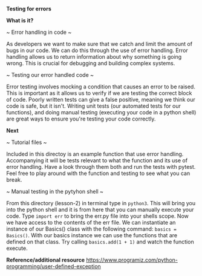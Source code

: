 **Testing for errors**

**What is it?**

~ Error handling in code ~

As developers we want to make sure that we catch and limit the amount of bugs in our code. We can do this through the use of error handling. Error handling allows us to return information about why something is going wrong. This is crucial for debugging and building complex systems.

~ Testing our error handled code ~

Error testing involves mocking a condition that causes an error to be raised. This is important as it allows us to verify if we are testing the correct block of code. Poorly written tests can give a false positive, meaning we think our code is safe, but it isn't. Writing unit tests (our automated tests for our functions), and doing manual testing (executing your code in a python shell) are great ways to ensure you're testing your code correctly.


**Next**

~ Tutorial files ~

Included in this directoy is an example function that use error handling. Accompanying it will be tests relevant to what the function and its use of error handling. Have a look through them both and run the tests with pytest. Feel free to play around with the function and testing to see what you can break.

~ Manual testing in the pytyhon shell ~

From this directory (lesson-2) in terminal type in `python3`. This will bring you into the python shell and it is from here that you can manually execute your code. Type `import err` to bring the err.py file into your shells scope. Now we have access to the contents of the err file. We can instantiate an instance of our Basics() class with the following command: `basics = Basics()`. With our basics instance we can use the functions that are defined on that class. Try calling `basics.add(1 + 1)` and watch the function execute.

**Reference/additional resource**
https://www.programiz.com/python-programming/user-defined-exception




